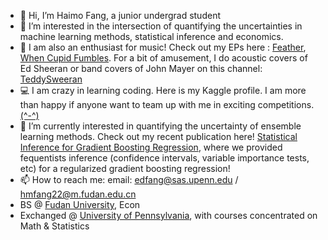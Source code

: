 - 👋 Hi, I’m Haimo Fang, a junior undergrad student
- 👀 I’m interested in the intersection of quantifying the uncertainties in machine learning methods, statistical inference and economics.
- 🎸 I am also an enthusiast for music! Check out my EPs here : <a href="https://music.163.com/#/song?id=2615382212" style="text-decoration: underline;">Feather</a>, <a href="https://music.163.com/#/song?id=2655490851" style="text-decoration: underline;">When Cupid Fumbles</a>. For a bit of amusement, I do acoustic covers of Ed Sheeran or band covers of John Mayer on this channel: <a href="https://space.bilibili.com/456077388?spm_id_from=333.337.0.0" style="text-decoration: underline;">TeddySweeran</a>
- 💻 I am crazy in learning coding. Here is my Kaggle profile. I am more than happy if anyone want to team up with me in exciting competitions. <a href="https://www.kaggle.com/haimofang" style="text-decoration: underline;">(^-^)</a>
- 🌱 I’m currently interested in quantifying the uncertainty of ensemble learning methods. Check out my recent publication here! <a href="https://www.arxiv.org/abs/2509.23127" style="text-decoration">Statistical Inference for Gradient Boosting Regression</a>, where we provided fequentists inference (confidence intervals, variable importance tests, etc) for a regularized gradient boosting regression!
- 📫 How to reach me: email: edfang@sas.upenn.edu / hmfang22@m.fudan.edu.cn
- BS @ <a href="https://www.fudan.edu.cn/" style="text-decoration: underline;">Fudan University</a>, Econ</br>
- Exchanged @ <a href="https://upenn.edu/" style="text-decoration: underline;">University of Pennsylvania</a>, with courses concentrated on Math & Statistics
  

<!---
Fangbaixiangmomo/Fangbaixiangmomo is a ✨ special ✨ repository because its `README.md` (this file) appears on your GitHub profile.
You can click the Preview link to take a look at your changes.
--->
